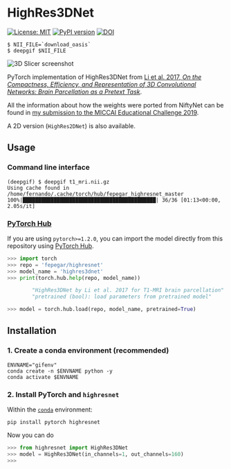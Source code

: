 # HighRes3DNet

[![License: MIT](https://img.shields.io/badge/License-MIT-yellow.svg)](https://opensource.org/licenses/MIT)
[![PyPI version](https://badge.fury.io/py/highresnet.svg)](https://badge.fury.io/py/highresnet)
[![DOI](https://zenodo.org/badge/195385893.svg)](https://zenodo.org/badge/latestdoi/195385893)

```shell
$ NII_FILE=`download_oasis`
$ deepgif $NII_FILE
```

![3D Slicer screenshot](images/slicer_screenshot.png)

PyTorch implementation of HighRes3DNet from [Li et al. 2017,
*On the Compactness, Efficiency, and Representation of
3D Convolutional Networks: Brain Parcellation as a Pretext Task*][li].

All the information about how the weights were ported from NiftyNet can be found
in [my submission to the MICCAI Educational Challenge 2019][mec].

A 2D version (`HighRes2DNet`) is also available.

[li]: https://arxiv.org/pdf/1707.01992.pdf
[mec]: https://nbviewer.jupyter.org/github/fepegar/miccai-educational-challenge-2019/blob/master/Combining_the_power_of_PyTorch_and_NiftyNet.ipynb?flush_cache=true


## Usage

### Command line interface

```shell
(deepgif) $ deepgif t1_mri.nii.gz
Using cache found in /home/fernando/.cache/torch/hub/fepegar_highresnet_master
100%|███████████████████████████████████████████| 36/36 [01:13<00:00,  2.05s/it]
```

### [PyTorch Hub](https://pytorch.org/hub)

If you are using `pytorch>=1.2.0`, you can import the model
directly from this repository using [PyTorch Hub](https://pytorch.org/hub).

```python
>>> import torch
>>> repo = 'fepegar/highresnet'
>>> model_name = 'highres3dnet'
>>> print(torch.hub.help(repo, model_name))

        "HighRes3DNet by Li et al. 2017 for T1-MRI brain parcellation"
        "pretrained (bool): load parameters from pretrained model"

>>> model = torch.hub.load(repo, model_name, pretrained=True)
```


## Installation

### 1. Create a conda environment (recommended)

```shell
ENVNAME="gifenv"
conda create -n $ENVNAME python -y
conda activate $ENVNAME
```

### 2. Install PyTorch and `highresnet`

Within the [`conda`][conda] environment:

```shell
pip install pytorch highresnet
```

[conda]: https://docs.conda.io/en/latest/

Now you can do

```python
>>> from highresnet import HighRes3DNet
>>> model = HighRes3DNet(in_channels=1, out_channels=160)
>>>
```
